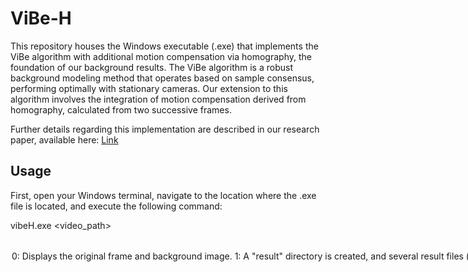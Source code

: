 # ViBe-H
This repository houses the Windows executable (.exe) that implements the ViBe algorithm with additional motion compensation via homography, the foundation of our background results. 
The ViBe algorithm is a robust background modeling method that operates based on sample consensus, performing optimally with stationary cameras. Our extension to this algorithm involves the integration of motion compensation derived from homography, calculated from two successive frames.

Further details regarding this implementation are described in our research paper, available here: <a href="">Link</a>




Usage
--------------------------------------------------------------------------------
First, open your Windows terminal, navigate to the location where the .exe file is located, and execute the following command:

vibeH.exe <video_path> <option>

<option>
0: Displays the original frame and background image. 
  
1: A "result" directory is created, and several result files (jpeg images) are saved. Display off.

Example:

```bash
vibeH.exe "woman.mp4" 0
```

```bash
vibeH.exe "continousPan.mp4" 1
```

Environment
--------------------------------------------------------------------------------
Windows OS, OpenCV 3.4.2


Related Projects 
--------------------------------------------------------------------------------

* https://github.com/vcg-uvic/fastMCD
  - This is the base paper for our research, and the source code is publicly available (C++, Python).

* https://github.com/CansenJIANG/SCBU
  - This is the executable file for the results of a paper published in Pattern Recognition Letters in 2017, which supports the feature of foreground saving.


About the Test Videos
--------------------------------------------------------------------------------

The "woman.mp4" video was sourced from the [FragTrack Website](http://www.cs.technion.ac.il/~amita/fragtrack/fragtrack.htm). If you use this video, please cite the following paper: Amit Adam, Ehud Rivlin, Ilan Shimshoni. "Robust Fragments-based Tracking using the Integral Histogram." Proc. CVPR 2006, pp. 798-805.

The "continuousPan.mp4" video is part of the PTZ series from the [ChangeDetection2014 dataset](http://jacarini.dinf.usherbrooke.ca/dataset2014). If you utilize this video, please cite the following paper: Y. Wang, P.-M. Jodoin, F. Porikli, J. Konrad, Y. Benezeth, and P. Ishwar. "CDnet 2014: An Expanded Change Detection Benchmark Dataset." Proc. IEEE Workshop on Change Detection (CDW-2014) at CVPR-2014, pp. 387-394, 2014.



License and Citation
--------------------------------------------------------------------------------

Copyright (c) 2023 Kimin Yun.
All rights reserved.

This software is strictly for non-commercial use only due to institutional policies limiting the public disclosure of the source code. For commercial use or to acquire the source code or its usage rights, companies located in South Korea can process the technology transfer through the associated fees according to our institution policy. For more information about this process, please contact me at kimin.yun (at) gmail.com or kimin.yun (at) etri.re.kr.

Additionally, if this work contributes to your research and is used for academic purposes, please cite our paper as follows:


```BibTeX
@article{yun2023BMem,
  title={Background Memory Assisted Zero-Shot Video Object Segmentation for Unmanned Aerial and Ground Vehicles},
  author={Yun, Kimin and Hyungil, Bae, Kangmin and Moon, Jinyoung},
  journal={ETRI Journal},
  year={2023},
}

@inproceedings{yun2021unsupervised,
  title={Unsupervised moving object detection through background models for ptz camera},
  author={Yun, Kimin, Kim, Hyungil, Bae, Kangmin and Park, Jongyoul},
  booktitle={25th International Conference on Pattern Recognition (ICPR)},
  pages={3201--3208},
  year={2021},
  organization={IEEE}
}
```

